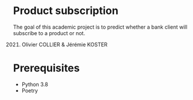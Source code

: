 Product subscription
==============================

The goal of this academic project is to predict whether a bank client will subscribe to a product or not.

2021. Olivier COLLIER & Jérémie KOSTER

# Prerequisites
- Python 3.8
- Poetry